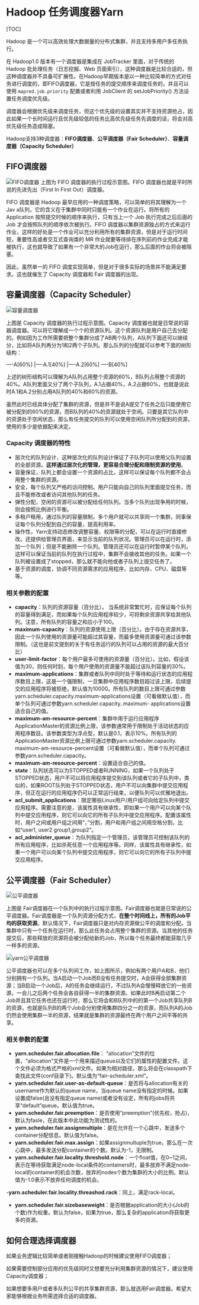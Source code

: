 # Hadoop 任务调度器Yarn

[TOC]

Hadoop 是一个可以高效处理大数据量的分布式集群，并且支持多用户多任务执行。

在 Hadoop1.0 版本有一个调度器是集成在 JobTracker 里面，对于传统的 Hadoop 批处理任务（日志挖掘、Web 页面索引），这种调度器是比较合适的，但这种调度器并不具备可扩展性。在Hadoop早期版本是以一种比较简单的方式对任务进行调度的，即FIFO调度器，它是按任务的提交顺序来调度任务的，并且可以使用 `mapred.job.priority` 配置或者利用 JobClient 的 setJobPriority() 方法设置任务调度优先级。

调度器会根据优先级来调度任务，但这个优先级的设置其实并不支持资源抢占，因此如果一个长时间运行且优先级较低的任务比高优先级任务先调度的话，将会对高优先级任务造成阻塞。

Hadoop支持3种调度器：**FIFO调度器**、**公平调度器（Fair Scheduler）**、**容量调度器（Capacity Scheduler）**

## FIFO调度器

![FIFO调度器](https://kingcall.oss-cn-hangzhou.aliyuncs.com/blog/img/file_1570094529000_20191003172209585807.png)
上图为 FIFO 调度器的执行过程示意图。FIFO 调度器也就是平时所说的先进先出（First In First Out）调度器。

FIFO 调度器是 Hadoop 最早应用的一种调度策略，可以简单的将其理解为一个 Jav a队列，它的含义在于集群中同时只能有一个作业在运行。将所有的 Application 按照提交时候的顺序来执行，只有当上一个 Job 执行完成之后后面的 Job 才会按照队列的顺序依次被执行。FIFO 调度器以集群资源独占的方式来运行作业，这样的好处是一个作业可以充分利用所有的集群资源，但是对于运行时间短，重要性高或者交互式查询类的 MR 作业就要等待排在序列前的作业完成才能被执行，这也就导致了如果有一个非常大的Job在运行，那么后面的作业将会被阻塞。

因此，虽然单一的 FIFO 调度实现简单，但是对于很多实际的场景并不能满足要求。这也就催生了 Capacity 调度器和 Fair 调度器的出现。

## 容量调度器（Capacity Scheduler）

![容量调度器](https://kingcall.oss-cn-hangzhou.aliyuncs.com/blog/img/file_1570094626000_20191003172346054925.png)

上图是 Capacity 调度器的执行过程示意图。Capacity 调度器也就是日常说的容器调度器。可以将它理解成一个个的资源队列。这个资源队列是用户自己去分配的。例如因为工作所需要把整个集群分成了AB两个队列，A队列下面还可以继续分，比如将A队列再分为1和2两个子队列。那么队列的分配就可以参考下面的树形结构：

—-A[60%]
|—-A.1[40%]
|—-A.2[60%]
—-B[40%]

上述的树形结构可以理解为A队列占用整个资源的60%，B队列占用整个资源的40%。A队列里面又分了两个子队列，A.1占据40%，A.2占据60%，也就是说此时A.1和A.2分别占用A队列的40%和60%的资源。

虽然此时已经具体分配了集群的资源，但是并不是说A提交了任务之后只能使用它被分配到的60%的资源，而B队列的40%的资源就处于空闲。只要是其它队列中的资源处于空闲状态，那么有任务提交的队列可以使用空闲队列所分配到的资源，使用的多少是依据配来决定。

### Capacity 调度器的特性

- 层次化的队列设计，这种层次化的队列设计保证了子队列可以使用父队列设置的全部资源。**这样通过层次化的管理，更容易合理分配和限制资源的使用**。
- 容量保证，队列上都会设置一个资源的占比，这样可以保证每个队列都不会占用整个集群的资源。
- 安全，每个队列又严格的访问控制。用户只能向自己的队列里面提交任务，而且不能修改或者访问其他队列的任务。
- 弹性分配，空闲的资源可以被分配给任何队列。当多个队列出现争用的时候，则会按照比例进行平衡。
- 多租户租用，通过队列的容量限制，多个用户就可以共享同一个集群，同事保证每个队列分配到自己的容量，提高利用率。
- 操作性，Yarn支持动态修改调整容量、权限等的分配，可以在运行时直接修改。还提供给管理员界面，来显示当前的队列状况。管理员可以在运行时，添加一个队列；但是不能删除一个队列。管理员还可以在运行时暂停某个队列，这样可以保证当前的队列在执行过程中，集群不会接收其他的任务。如果一个队列被设置成了stopped，那么就不能向他或者子队列上提交任务了。
- 基于资源的调度，协调不同资源需求的应用程序，比如内存、CPU、磁盘等等。

### 相关参数的配置

- **capacity**：队列的资源容量（百分比）。 当系统非常繁忙时，应保证每个队列的容量得到满足，而如果每个队列应用程序较少，可将剩余资源共享给其他队列。注意，所有队列的容量之和应小于100。
- **maximum-capacity**：队列的资源使用上限（百分比）。由于存在资源共享，因此一个队列使用的资源量可能超过其容量，而最多使用资源量可通过该参数限制。（这也是前文提到的关于有任务运行的队列可以占用的资源的最大百分比）
- **user-limit-factor**：每个用户最多可使用的资源量（百分比）。比如，假设该值为30，则任何时刻，每个用户使用的资源量不能超过该队列容量的30%。
- **maximum-applications**：集群或者队列中同时处于等待和运行状态的应用程序数目上限，这是一个强限制，一旦集群中应用程序数目超过该上限，后续提交的应用程序将被拒绝，默认值为10000。所有队列的数目上限可通过参数yarn.scheduler.capacity.maximum-applications设置（可看做默认值），而单个队列可通过参数yarn.scheduler.capacity..maximum- applications设置适合自己的值。
- **maximum-am-resource-percent**：集群中用于运行应用程序ApplicationMaster的资源比例上限，该参数通常用于限制处于活动状态的应用程序数目。该参数类型为浮点型，默认是0.1，表示10%。所有队列的ApplicationMaster资源比例上限可通过参数yarn.scheduler.capacity. maximum-am-resource-percent设置（可看做默认值），而单个队列可通过参数yarn.scheduler.capacity。
- **maximum-am-resource-percent**：设置适合自己的值。
- **state**：队列状态可以为STOPPED或者RUNNING，如果一个队列处于STOPPED状态，用户不可以将应用程序提交到该队列或者它的子队列中，类似的，如果ROOT队列处于STOPPED状态，用户不可以向集群中提交应用程序，但正在运行的应用程序仍可以正常运行结束，以便队列可以优雅地退出。
- **acl_submit_applications**：限定哪些Linux用户/用户组可向给定队列中提交应用程序。需要注意的是，该属性具有继承性，即如果一个用户可以向某个队列中提交应用程序，则它可以向它的所有子队列中提交应用程序。配置该属性时，用户之间或用户组之间用“，”分割，用户和用户组之间用空格分割，比如“user1, user2 group1,group2”。
- **acl_administer_queue**：为队列指定一个管理员，该管理员可控制该队列的所有应用程序，比如杀死任意一个应用程序等。同样，该属性具有继承性，如果一个用户可以向某个队列中提交应用程序，则它可以向它的所有子队列中提交应用程序。

## 公平调度器（Fair Scheduler）

![公平调度器](https://kingcall.oss-cn-hangzhou.aliyuncs.com/blog/img/file_1570094953000_20191003172913210643.png)

上图是 Fair调度器在一个队列中的执行过程示意图。Fair调度器也就是日常说的公平调度器。Fair调度器是一个队列资源分配方式，**在整个时间线上，所有的Job平均的获取资源**。默认情况下，Fair调度器只是对内存资源做公平的调度和分配。当集群中只有一个任务在运行时，那么此任务会占用整个集群的资源。当其他的任务提交后，那些释放的资源将会被分配给新的Job，所以每个任务最终都能获取几乎一样多的资源。

![yarn公平调度器](https://kingcall.oss-cn-hangzhou.aliyuncs.com/blog/img/file_1570094996000_20191003172956680897.png)

公平调度器也可以在多个队列间工作，如上图所示，例如有两个用户A和B，他们分别拥有一个队列。当A启动一个Job而B没有任务提交时，A会获得全部集群资源；当B启动一个Job后，A的任务会继续运行，不过队列A会慢慢释放它的一些资源，一会儿之后两个任务会各自获得一半的集群资源。如果此时B再启动第二个Job并且其它任务也还在运行时，那么它将会和B队列中的的第一个Job共享队列B的资源，也就是队列B的两个Job会分别使用集群四分之一的资源，而队列A的Job仍然会使用集群一半的资源，结果就是集群的资源最终在两个用户之间平等的共享。

### 相关参数的配置

- **yarn.scheduler.fair.allocation.file**： “allocation”文件的位置，“allocation”文件是一个用来描述queue以及它们的属性的配置文件。这个文件必须为格式严格的xml文件。如果为相对路径，那么将会在classpath下查找此文件(conf目录下)。默认值为“fair-scheduler.xml”。
- **yarn.scheduler.fair.user-as-default-queue**：是否将与allocation有关的username作为默认的queue name，当queue name没有指定的时候。如果设置成false(且没有指定queue name)或者没有设定，所有的jobs将共享“default”queue。默认值为true。
- **yarn.scheduler.fair.preemption**：是否使用“preemption”(优先权，抢占)，默认为fasle，在此版本中此功能为测试性的。
- **yarn.scheduler.fair.assignmultiple**：是在允许在一个心跳中，发送多个container分配信息。默认值为false。
- **yarn.scheduler.fair.max.assign**：如果assignmultuple为true，那么在一次心跳中，最多发送分配container的个数。默认为-1，无限制。
- **yarn.scheduler.fair.locality.threshold.node**：一个float值，在0~1之间，表示在等待获取满足node-local条件的containers时，最多放弃不满足node-local的container的机会次数，放弃的nodes个数为集群的大小的比例。默认值为-1.0表示不放弃任何调度的机会。

-**yarn.scheduler.fair.locality.threashod.rack**：同上，满足rack-local。

- **yarn.scheduler.fair.sizebaseweight**：是否根据application的大小(Job的个数)作为权重。默认为false，如果为true，那么复杂的application将获取更多的资源。

## 如何合理选择调度器

如果业务逻辑比较简单或者刚接触Hadoop的时候建议使用FIFO调度器；

如果需要控制部分应用的优先级同时又想要充分利用集群资源的情况下，建议使用Capacity调度器；

如果想要多用户或者多队列公平的共享集群资源，那么就选用Fair调度器。希望大家能够根据业务所需选择合适的调度器。